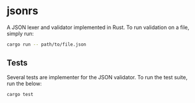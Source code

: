 # jsonrs

A JSON lexer and validator implemented in Rust. To run validation on a file,
simply run:

```sh
cargo run -- path/to/file.json
```

## Tests

Several tests are implementer for the JSON validator. To run the test suite, run
the below:

```sh
cargo test
```
